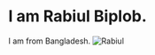 # I am Rabiul Biplob.
I am from Bangladesh.
![Rabiul](https://media.licdn.com/mpr/mpr/shrinknp_200_200/AAEAAQAAAAAAAANxAAAAJDVkZDQ1Y2FhLTAxMjgtNDczNC05Yzc3LWU3YWM1MDcyOTcxNg.jpg)
